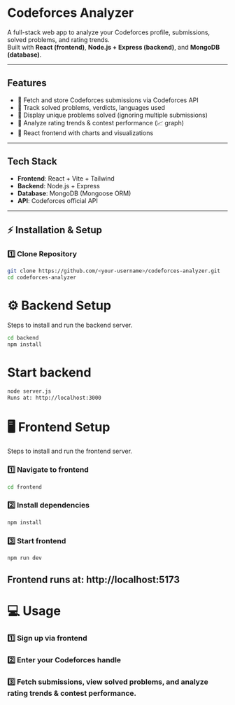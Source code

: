 #  Codeforces Analyzer

A full-stack web app to analyze your Codeforces profile, submissions, solved problems, and rating trends.  
Built with **React (frontend)**, **Node.js + Express (backend)**, and **MongoDB (database)**.

---

##  Features
- 🔹 Fetch and store Codeforces submissions via Codeforces API  
- 🔹 Track solved problems, verdicts, languages used  
- 🔹 Display unique problems solved (ignoring multiple submissions)  
- 🔹 Analyze rating trends & contest performance (📈 graph)  
- 🔹 React frontend with charts and visualizations  

---

##  Tech Stack
- **Frontend**: React + Vite + Tailwind  
- **Backend**: Node.js + Express  
- **Database**: MongoDB (Mongoose ORM)  
- **API**: Codeforces official API  

---
## ⚡️ Installation & Setup

### 1️⃣ Clone Repository
```bash
git clone https://github.com/<your-username>/codeforces-analyzer.git
cd codeforces-analyzer
```
# ⚙️ Backend Setup

Steps to install and run the backend server.  

```bash
cd backend
npm install
```
# Start backend
```bash
node server.js
Runs at: http://localhost:3000
```
# 🖥️ Frontend Setup

Steps to install and run the frontend server.  

### 1️⃣ Navigate to frontend
```bash
cd frontend
```
### 2️⃣ Install dependencies
```bash
npm install
```
### 3️⃣ Start frontend
```bash
npm run dev
```
Frontend runs at: http://localhost:5173
---
# 💻 Usage

### 1️⃣ Sign up via frontend

### 2️⃣ Enter your Codeforces handle

### 3️⃣ Fetch submissions, view solved problems, and analyze rating trends & contest performance.
